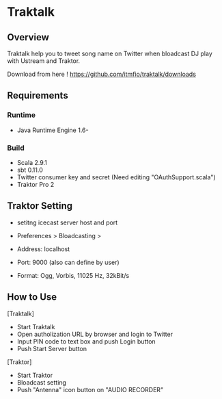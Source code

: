 # Traktalk

## Overview

Traktalk help you to tweet song name on Twitter
when bloadcast DJ play with Ustream and Traktor.

Download from here ! https://github.com/itmfio/traktalk/downloads

## Requirements

### Runtime

* Java Runtime Engine 1.6-

### Build

* Scala 2.9.1
* sbt 0.11.0
* Twitter consumer key and secret (Need editing "OAuthSupport.scala")
* Traktor Pro 2

## Traktor Setting

* setitng icecast server host and port

* Preferences > Bloadcasting > 
* Address: localhost
* Port: 9000 (also can define by user)
* Format: Ogg, Vorbis, 11025 Hz, 32kBit/s

## How to Use

[Traktalk]
* Start Traktalk
* Open autholization URL by browser and login to Twitter
* Input PIN code to text box and push Login button
* Push Start Server button

[Traktor]
* Start Traktor
* Bloadcast setting
* Push "Antenna" icon button on "AUDIO RECORDER"
